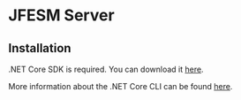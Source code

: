 # JFESM Server

## Installation

.NET Core SDK is required. You can download it [here](https://www.microsoft.com/net/core#windowscmd).

More information about the .NET Core CLI can be found [here](https://docs.microsoft.com/en-us/dotnet/core/tools/index).
